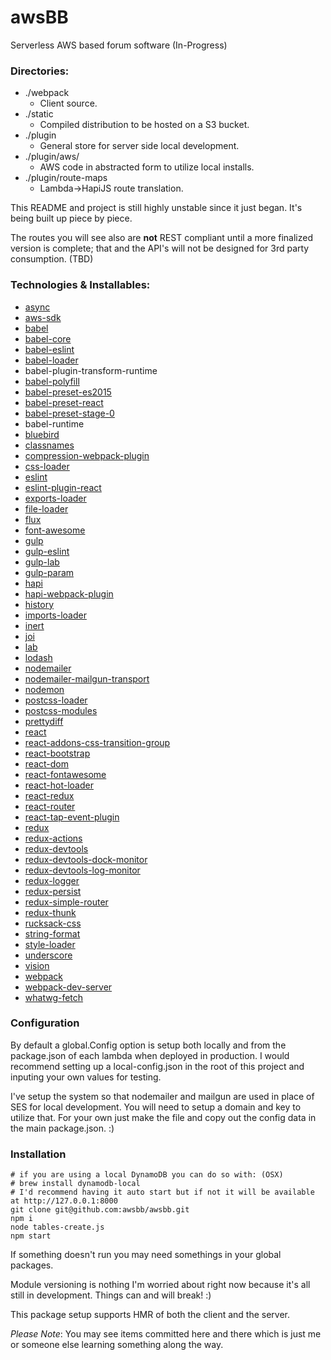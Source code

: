 # awsBB

Serverless AWS based forum software (In-Progress)

### Directories:

* ./webpack
	* Client source.
* ./static
	* Compiled distribution to be hosted on a S3 bucket.
* ./plugin
	* General store for server side local development.
* ./plugin/aws/
	* AWS code in abstracted form to utilize local installs.
* ./plugin/route-maps
	* Lambda->HapiJS route translation.

This README and project is still highly unstable since it just began. It's being built up piece by piece.

The routes you will see also are **not** REST compliant until a more finalized version is complete; that and the API's will not be designed for 3rd party consumption. (TBD)

### Technologies & Installables:

* [async](https://github.com/caolan/async#readme)
* [aws-sdk](https://github.com/aws/aws-sdk-js)
* [babel](https://babeljs.io/)
* [babel-core](https://babeljs.io/)
* [babel-eslint](https://github.com/babel/babel-eslint)
* [babel-loader](https://github.com/babel/babel-loader)
* babel-plugin-transform-runtime
* [babel-polyfill](https://babeljs.io/)
* [babel-preset-es2015](https://babeljs.io/)
* [babel-preset-react](https://babeljs.io/)
* [babel-preset-stage-0](https://babeljs.io/)
* babel-runtime
* [bluebird](https://github.com/petkaantonov/bluebird)
* [classnames](https://github.com/JedWatson/classnames#readme)
* [compression-webpack-plugin](http://github.com/webpack/compression-webpack-plugin)
* [css-loader](https://github.com/webpack/css-loader#readme)
* [eslint](http://eslint.org)
* [eslint-plugin-react](https://github.com/yannickcr/eslint-plugin-react)
* [exports-loader](https://github.com/webpack/exports-loader)
* [file-loader](https://github.com/webpack/file-loader)
* [flux](http://facebook.github.io/flux/)
* [font-awesome](http://fontawesome.io/)
* [gulp](http://gulpjs.com)
* [gulp-eslint](https://github.com/adametry/gulp-eslint#readme)
* [gulp-lab](https://github.com/otodockal/gulp-lab)
* [gulp-param](https://github.com/stoeffel/gulp-param)
* [hapi](http://hapijs.com)
* [hapi-webpack-plugin](https://github.com/SimonDegraeve/hapi-webpack-plugin)
* [history](https://github.com/rackt/history#readme)
* [imports-loader](https://github.com/webpack/imports-loader#readme)
* [inert](https://github.com/hapijs/inert#readme)
* [joi](https://github.com/hapijs/joi)
* [lab](https://github.com/hapijs/lab#readme)
* [lodash](https://lodash.com/)
* [nodemailer](http://nodemailer.com/)
* [nodemailer-mailgun-transport](http://mailgun.com)
* [nodemon](http://nodemon.io)
* [postcss-loader](https://github.com/postcss/postcss-loader#readme)
* [postcss-modules](https://github.com/outpunk/postcss-modules#readme)
* [prettydiff](http://prettydiff.com/)
* [react](https://github.com/facebook/react/tree/master/npm-react)
* [react-addons-css-transition-group](https://github.com/facebook/react#readme)
* [react-bootstrap](http://react-bootstrap.github.io/)
* [react-dom](https://github.com/facebook/react/tree/master/npm-react-dom)
* [react-fontawesome](https://github.com/danawoodman/react-fontawesome#readme)
* [react-hot-loader](https://github.com/gaearon/react-hot-loader)
* [react-redux](https://github.com/gaearon/react-redux)
* [react-router](https://rackt.github.io/react-router/)
* [react-tap-event-plugin](http://facebook.github.io/react)
* [redux](http://rackt.github.io/redux)
* [redux-actions](https://github.com/acdlite/redux-actions)
* [redux-devtools](https://github.com/gaearon/redux-devtools)
* [redux-devtools-dock-monitor](https://github.com/gaearon/redux-devtools-dock-monitor)
* [redux-devtools-log-monitor](https://github.com/gaearon/redux-devtools-log-monitor)
* [redux-logger](https://github.com/fcomb/redux-logger#readme)
* [redux-persist](https://github.com/rt2zz/redux-persist)
* [redux-simple-router](https://github.com/rackt/redux-simple-router#readme)
* [redux-thunk](https://github.com/gaearon/redux-thunk)
* [rucksack-css](https://github.com/simplaio/rucksack)
* [string-format](https://github.com/davidchambers/string-format)
* [style-loader](https://github.com/webpack/style-loader#readme)
* [underscore](http://underscorejs.org)
* [vision](https://github.com/hapijs/vision#readme)
* [webpack](https://github.com/webpack/webpack)
* [webpack-dev-server](http://github.com/webpack/webpack-dev-server)
* [whatwg-fetch](https://github.com/github/fetch#readme)

### Configuration

By default a global.Config option is setup both locally and from the package.json of each lambda when deployed in production. I would recommend setting up a local-config.json in the root of this project and inputing your own values for testing.

I've setup the system so that nodemailer and mailgun are used in place of SES for local development. You will need to setup a domain and key to utilize that. For your own just make the file and copy out the config data in the main package.json. :)

### Installation

```shell
# if you are using a local DynamoDB you can do so with: (OSX)
# brew install dynamodb-local
# I'd recommend having it auto start but if not it will be available at http://127.0.0.1:8000
git clone git@github.com:awsbb/awsbb.git
npm i
node tables-create.js
npm start
```

If something doesn't run you may need somethings in your global packages.

Module versioning is nothing I'm worried about right now because it's all still in development. Things can and will break! :)

This package setup supports HMR of both the client and the server.

*Please Note*:
You may see items committed here and there which is just me or someone else learning something along the way.
